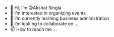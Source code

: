 - 👋 Hi, I’m @Akshat Singla
- 👀 I’m interested in organizing events
- 🌱 I’m currently learning business administration 
- 💞️ I’m looking to collaborate on ...
- 📫 How to reach me ...

<!---
AkshatTeamHustlers/AkshatTeamHustlers is a ✨ special ✨ repository because its `README.md` (this file) appears on your GitHub profile.
You can click the Preview link to take a look at your changes.
--->
